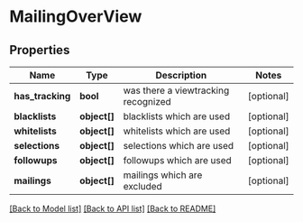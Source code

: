 # MailingOverView

## Properties
Name | Type | Description | Notes
------------ | ------------- | ------------- | -------------
**has_tracking** | **bool** | was there a viewtracking recognized | [optional] 
**blacklists** | **object[]** | blacklists which are used | [optional] 
**whitelists** | **object[]** | whitelists which are used | [optional] 
**selections** | **object[]** | selections which are used | [optional] 
**followups** | **object[]** | followups which are used | [optional] 
**mailings** | **object[]** | mailings which are excluded | [optional] 

[[Back to Model list]](../README.md#documentation-for-models) [[Back to API list]](../README.md#documentation-for-api-endpoints) [[Back to README]](../README.md)


